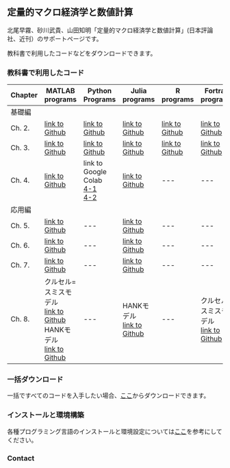 ## 定量的マクロ経済学と数値計算

北尾早霧、砂川武貴、山田知明「定量的マクロ経済学と数値計算」(日本評論社、近刊）のサポートページです。

教科書で利用したコードなどをダウンロードできます。

### 教科書で利用したコード

<!--
|  Chapter  |  All (zip file)  |  MATLAB programs  |  Python Programs  |  Julia programs  |  R programs  |  Fortran programs  |
| ---- | ---- | ---- | ---- | ---- | ---- | ---- |
|  基礎編 |||||||
|  Ch. 2. |  [download zip file](https://github.com/quant-macro-book/chapter2/archive/refs/heads/master.zip)  |  [link to Github site](https://github.com/quant-macro-book/chapter2/tree/master/Matlab)  |  TD  |  TD  |  TD  |  TD  |
|  Ch. 3. |  TD  |  TD  |  TD  |  TD  |  TD  |  TD  |
|  Ch. 4. |  TD  |  TD  |  link to Google Colab<br>[4-1](https://colab.research.google.com/github/quant-macro-book/Colab/blob/main/chapter4/1_TI_Optimization.ipynb)<br>[4-2](https://colab.research.google.com/github/quant-macro-book/Colab/blob/main/chapter4/2_how_to_interpolation_cheb.ipynb)  |  TD  |  TD  |  TD  |
|  応用編 |||||||
|  Ch. 5. |  TD  |  TD  |  TD  |  TD  |  TD  |  TD  |
|  Ch. 6. |  TD  |  TD  |  TD  |  TD  |  TD  |  TD  |
|  Ch. 7. |  TD  |  TD  |  TD  |  TD  |  TD  |  TD  |
|  Ch. 8. |  TD  |  TD  |  TD  |  TD  |  TD  |  TD  |
-->

|  Chapter  |  MATLAB programs  |  Python Programs  |  Julia programs  |  R programs  |  Fortran programs  |
| ---- | ---- | ---- | ---- | ---- | ---- |
|  基礎編 ||||||
|  Ch. 2. |  [link to Github](https://github.com/quant-macro-book/chapter2/tree/master/Matlab)  |  [link to Github](https://github.com/quant-macro-book/chapter2/tree/master/Python)  |  [link to Github](https://github.com/quant-macro-book/chapter2/tree/master/Julia)  |  [link to Github](https://github.com/quant-macro-book/chapter2/tree/master/R)  |  [link to Github](https://github.com/quant-macro-book/chapter2/tree/master/Fortran)  |
|  Ch. 3. |  [link to Github](https://github.com/quant-macro-book/chapter3/tree/master/Matlab)  |  [link to Github](https://github.com/quant-macro-book/chapter3/tree/master/Python)  |  [link to Github](https://github.com/quant-macro-book/chapter3/tree/master/Julia)  |  [link to Github](https://github.com/quant-macro-book/chapter3/tree/master/R)  |  [link to Github](https://github.com/quant-macro-book/chapter3/tree/master/Fortran)  |
|  Ch. 4. |  [link to Github](https://github.com/quant-macro-book/chapter4/tree/master/Matlab)  |  link to Google Colab<br>[4-1](https://colab.research.google.com/github/quant-macro-book/Colab/blob/main/chapter4/1_TI_Optimization.ipynb)<br>[4-2](https://colab.research.google.com/github/quant-macro-book/Colab/blob/main/chapter4/2_how_to_interpolation_cheb.ipynb)  |  [link to Github](https://github.com/quant-macro-book/chapter4/tree/master/Julia)  |  ---  |  ---  |
|  応用編 ||||||
|  Ch. 5. |  [link to Github](https://github.com/quant-macro-book/chapter5/tree/master/MATLAB)  |  ---  |  [link to Github](https://github.com/quant-macro-book/chapter5/tree/master/Julia)  |  ---  |  ---  |
|  Ch. 6. |  [link to Github](https://github.com/quant-macro-book/chapter6/tree/master/MATLAB)  |  ---  |  [link to Github](https://github.com/quant-macro-book/chapter6/tree/master/Julia)  |  ---  |  ---  |
|  Ch. 7. |  [link to Github](https://github.com/quant-macro-book/chapter7/tree/master/Matlab)  |  ---  |  [link to Github](https://github.com/quant-macro-book/chapter7/tree/master/Julia)  |  ---  |  ---  |
|  Ch. 8. |  クルセル=スミスモデル<br>[link to Github](https://github.com/quant-macro-book/chapter8/tree/master/MATLAB_KS)<br>  HANKモデル<br>[link to Github](https://github.com/quant-macro-book/chapter8/tree/master/MATLAB_HANK)  |  ---  |  HANKモデル<br>[link to Github](https://github.com/quant-macro-book/chapter8/tree/master/Julia)  |  ---  |  クルセル=スミスモデル<br>[link to Github](https://github.com/quant-macro-book/chapter8/tree/master/Fortran_KS)  |

### 一括ダウンロード

一括ですべてのコードを入手したい場合、[ここ](https://github.com/quant-macro-book/quant-macro-book.github.io)からダウンロードできます。

### インストールと環境構築

各種プログラミング言語のインストールと環境設定については[ここ](https://tyamada.notion.site/9e47200380424b4ab29375d2c61c2da9?pvs=4)を参考にしてください。

### Contact
